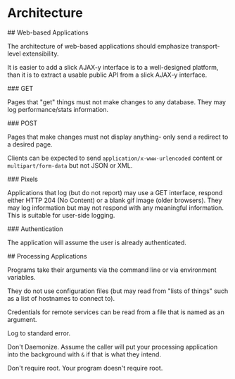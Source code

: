 Architecture
============

## Web-based Applications

The architecture of web-based applications should emphasize transport-level extensibility.

It is easier to add a slick AJAX-y interface is to a well-designed platform, than it is to extract a usable public API from a slick AJAX-y interface.

### GET

Pages that "get" things must not make changes to any database. They may log performance/stats information.

### POST

Pages that make changes must not display anything- only send a redirect to a desired page.

Clients can be expected to send `application/x-www-urlencoded` content or `multipart/form-data` but not JSON or XML.

### Pixels

Applications that log (but do not report) may use a GET interface, respond either HTTP 204 (No Content) or a blank gif image (older browsers). They may
log information but may not respond with any meaningful information. This is suitable for user-side logging.

### Authentication

The application will assume the user is already authenticated.


## Processing Applications

Programs take their arguments via the command line or via environment variables.

They do not use configuration files (but may read from "lists of things" such as a list of hostnames to connect to).

Credentials for remote services can be read from a file that is named as an argument.

Log to standard error.

Don't Daemonize. Assume the caller will put your processing application into the background with `&` if that is what they intend.

Don't require root. Your program doesn't require root.

